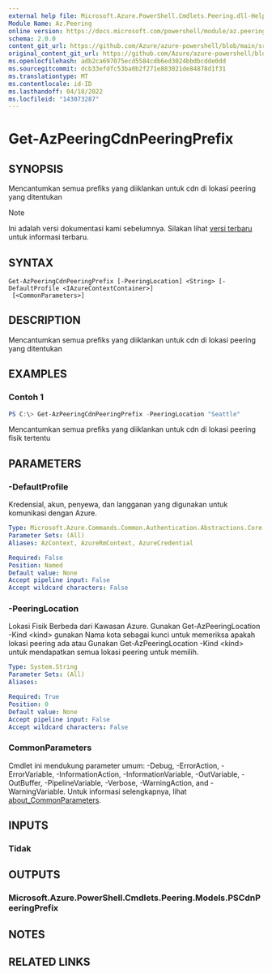 ```yaml
---
external help file: Microsoft.Azure.PowerShell.Cmdlets.Peering.dll-Help.xml
Module Name: Az.Peering
online version: https://docs.microsoft.com/powershell/module/az.peering/get-azpeeringcdnpeeringprefix
schema: 2.0.0
content_git_url: https://github.com/Azure/azure-powershell/blob/main/src/Peering/Peering/help/Get-AzPeeringCdnPeeringPrefix.md
original_content_git_url: https://github.com/Azure/azure-powershell/blob/main/src/Peering/Peering/help/Get-AzPeeringCdnPeeringPrefix.md
ms.openlocfilehash: adb2ca697075ecd5584cdb6ed3024bbdbcdde0dd
ms.sourcegitcommit: dcb33efdfc53ba0b2f271e883021de84878d1f31
ms.translationtype: MT
ms.contentlocale: id-ID
ms.lasthandoff: 04/18/2022
ms.locfileid: "143073287"
---
```

# Get-AzPeeringCdnPeeringPrefix

## SYNOPSIS
Mencantumkan semua prefiks yang diiklankan untuk cdn di lokasi peering yang ditentukan

> [!NOTE]
>Ini adalah versi dokumentasi kami sebelumnya. Silakan lihat [versi terbaru](/powershell/module/az.peering/get-azpeeringcdnpeeringprefix) untuk informasi terbaru.

## SYNTAX

```
Get-AzPeeringCdnPeeringPrefix [-PeeringLocation] <String> [-DefaultProfile <IAzureContextContainer>]
 [<CommonParameters>]
```

## DESCRIPTION
Mencantumkan semua prefiks yang diiklankan untuk cdn di lokasi peering yang ditentukan

## EXAMPLES

### Contoh 1
```powershell
PS C:\> Get-AzPeeringCdnPeeringPrefix -PeeringLocation "Seattle"
```

Mencantumkan semua prefiks yang diiklankan untuk cdn di lokasi peering fisik tertentu

## PARAMETERS

### -DefaultProfile
Kredensial, akun, penyewa, dan langganan yang digunakan untuk komunikasi dengan Azure.

```yaml
Type: Microsoft.Azure.Commands.Common.Authentication.Abstractions.Core.IAzureContextContainer
Parameter Sets: (All)
Aliases: AzContext, AzureRmContext, AzureCredential

Required: False
Position: Named
Default value: None
Accept pipeline input: False
Accept wildcard characters: False
```

### -PeeringLocation
Lokasi Fisik Berbeda dari Kawasan Azure.
Gunakan Get-AzPeeringLocation -Kind \<kind\> gunakan Nama kota sebagai kunci untuk memeriksa apakah lokasi peering ada atau Gunakan Get-AzPeeringLocation -Kind \<kind\> untuk mendapatkan semua lokasi peering untuk memilih.

```yaml
Type: System.String
Parameter Sets: (All)
Aliases:

Required: True
Position: 0
Default value: None
Accept pipeline input: False
Accept wildcard characters: False
```

### CommonParameters
Cmdlet ini mendukung parameter umum: -Debug, -ErrorAction, -ErrorVariable, -InformationAction, -InformationVariable, -OutVariable, -OutBuffer, -PipelineVariable, -Verbose, -WarningAction, and -WarningVariable. Untuk informasi selengkapnya, lihat [about_CommonParameters](http://go.microsoft.com/fwlink/?LinkID=113216).

## INPUTS

### Tidak

## OUTPUTS

### Microsoft.Azure.PowerShell.Cmdlets.Peering.Models.PSCdnPeeringPrefix

## NOTES

## RELATED LINKS
